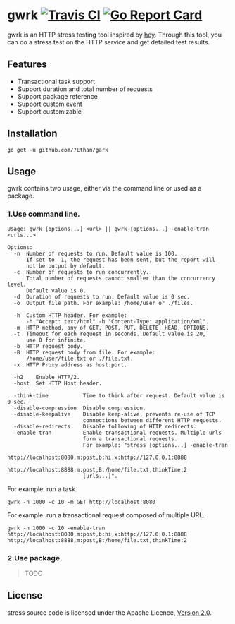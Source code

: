 # gwrk  [![Travis CI](https://travis-ci.org/7Ethan/gwrk.svg?branch=master)](https://travis-ci.org/7Ethan/stress)  [![Go Report Card](https://goreportcard.com/badge/7Ethan/stress)](https://goreportcard.com/report/7Ethan/stress) 


gwrk is an HTTP stress testing tool inspired by [hey](https://github.com/rakyll/hey). Through this tool, you can do a stress test on the HTTP service and get detailed test results. 
 
## Features
* Transactional task support
* Support duration and total number of requests
* Support package reference
* Support custom event
* Support customizable
  
## Installation

```
go get -u github.com/7Ethan/gark
```
  
## Usage

gwrk contains two usage, either via the command line or used as a package.

### 1.Use command line.

```
Usage: gwrk [options...] <url> || gwrk [options...] -enable-tran <urls...>

Options:
  -n  Number of requests to run. Default value is 100.
      If set to -1, the request has been sent, but the report will 
      not be output by default.
  -c  Number of requests to run concurrently. 
      Total number of requests cannot smaller than the concurrency level. 
      Default value is 0.
  -d  Duration of requests to run. Default value is 0 sec.
  -o  Output file path. For example: /home/user or ./files.
  
  -h  Custom HTTP header. For example: 
      -h "Accept: text/html" -h "Content-Type: application/xml".
  -m  HTTP method, any of GET, POST, PUT, DELETE, HEAD, OPTIONS.
  -t  Timeout for each request in seconds. Default value is 20, 
      use 0 for infinite.
  -b  HTTP request body.
  -B  HTTP request body from file. For example:
      /home/user/file.txt or ./file.txt.
  -x  HTTP Proxy address as host:port.

  -h2 	 Enable HTTP/2.
  -host	 Set HTTP Host header.
  
  -think-time           Time to think after request. Default value is 0 sec.
  -disable-compression  Disable compression.
  -disable-keepalive    Disable keep-alive, prevents re-use of TCP
                    	connections between different HTTP requests.
  -disable-redirects    Disable following of HTTP redirects.
  -enable-tran          Enable transactional requests. Multiple urls 
                        form a transactional requests. 
                        For example: "stress [options...] -enable-tran 
                        http://localhost:8080,m:post,b:hi,x:http://127.0.0.1:8888 
                        http://localhost:8888,m:post,B:/home/file.txt,thinkTime:2 
                        [urls...]".
```

For example: run a task.

```
gwrk -n 1000 -c 10 -m GET http://localhost:8080
```

For example: run a transactional request composed of multiple URL.

```
gwrk -n 1000 -c 10 -enable-tran http://localhost:8080,m:post,b:hi,x:http://127.0.0.1:8888 http://localhost:8888,m:post,B:/home/file.txt,thinkTime:2 
```

 ### 2.Use package.

>TODO

## License

stress source code is licensed under the Apache Licence, [Version 2.0](http://www.apache.org/licenses/LICENSE-2.0.html).
